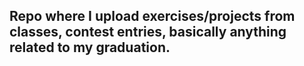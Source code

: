 ## Repo where I upload exercises/projects from classes, contest entries, basically anything related to my graduation.
